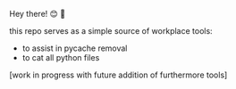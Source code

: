 Hey there! 😊 👋

this repo serves as a simple source of workplace tools: 
- to assist in pycache removal
- to cat all python files

[work in progress with future addition of furthermore tools]
